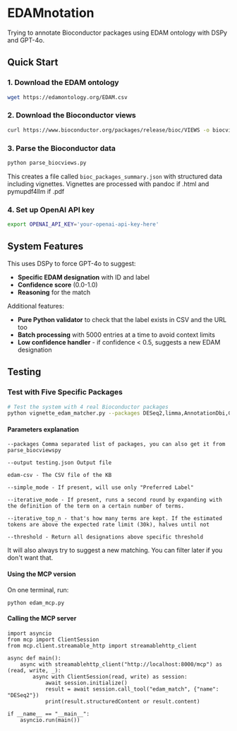 # EDAMnotation

Trying to annotate Bioconductor packages using EDAM ontology with DSPy and GPT-4o.

## Quick Start

### 1. Download the EDAM ontology

```bash
wget https://edamontology.org/EDAM.csv
```

### 2. Download the Bioconductor views

```bash
curl https://www.bioconductor.org/packages/release/bioc/VIEWS -o biocviews.txt
```

### 3. Parse the Bioconductor data

```bash
python parse_biocviews.py
```

This creates a file called `bioc_packages_summary.json` with structured data including vignettes.
Vignettes are processed with pandoc if .html and pymupdf4llm if .pdf

### 4. Set up OpenAI API key

```bash
export OPENAI_API_KEY='your-openai-api-key-here'
```

## System Features

This uses DSPy to force GPT-4o to suggest:

- **Specific EDAM designation** with ID and label
- **Confidence score** (0.0-1.0) 
- **Reasoning** for the match

Additional features:

- **Pure Python validator** to check that the label exists in CSV and the URL too
- **Batch processing** with 5000 entries at a time to avoid context limits
- **Low confidence handler** - if confidence < 0.5, suggests a new EDAM designation

## Testing

### Test with Five Specific Packages

```bash
# Test the system with 4 real Bioconductor packages
python vignette_edam_matcher.py --packages DESeq2,limma,AnnotationDbi,GEOquery,miloR --output normal.json --edam-csv EDAM.csv --simple_mode --iterative_mode --threshold 0.8 
```

#### Parameters explanation

```
--packages Comma separated list of packages, you can also get it from parse_biocviewspy
```

```
--output testing.json Output file
```

```
edam-csv - The CSV file of the KB
```

```
--simple_mode - If present, will use only "Preferred Label"
```

```
--iterative_mode - If present, runs a second round by expanding with the definition of the term on a certain number of terms.
```

```
--iterative_top_n - that's how many terms are kept. If the estimated tokens are above the expected rate limit (30k), halves until not
```

```
--threshold - Return all designations above specific threshold
```

It will also always try to suggest a new matching. You can filter later if you don't want that.


#### Using the MCP version

On one terminal, run:

```
python edam_mcp.py
```

#### Calling the MCP server

```
import asyncio
from mcp import ClientSession
from mcp.client.streamable_http import streamablehttp_client

async def main():
    async with streamablehttp_client("http://localhost:8000/mcp") as (read, write, _):
        async with ClientSession(read, write) as session:
            await session.initialize()
            result = await session.call_tool("edam_match", {"name": "DESeq2"})
            print(result.structuredContent or result.content)

if __name__ == "__main__":
    asyncio.run(main())
```

